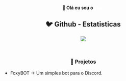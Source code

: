 <h4 align="center"> 👋 Olá eu sou o <a style="color: white;">star.</a></h4>

<h2 align="center">🐦 Github - Estatisticas </h2>
<p align="center"><img src="https://github-readme-stats.vercel.app/api?username=starzinfps1&show_icons=true&title_color=222222&icon_color=03A87C&text_color=333333&bg_color=ffffff"></p>
<br/>
<h3 align="center">💼 Projetos</h3>

- FoxyBOT -> Um simples bot para o Discord.
